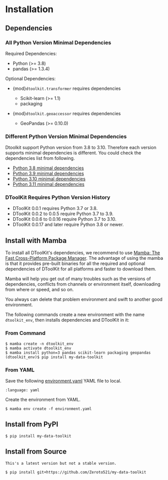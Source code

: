 # Installation

## Dependencies

### All Python Version Minimal Dependencies

Required Dependencies:

- Python (>= 3.8)
- pandas (>= 1.3.4)

Optional Dependencies:

- {mod}`dtoolkit.transformer` requires dependencies

  - Scikit-learn (>= 1.1)
  - packaging

- {mod}`dtoolkit.geoaccessor` requires dependencies

  - GeoPandas (>= 0.10.0)

### Different Python Version Minimal Dependencies

Dtoolkit support Python version from 3.8 to 3.10.
Therefore each version supports minimal dependencies is different.
You could check the dependencies list from following.

- [Python 3.8 minimal dependencies](https://github.com/Zeroto521/my-data-toolkit/blob/master/ci/env/38-minimal.yaml)
- [Python 3.9 minimal dependencies](https://github.com/Zeroto521/my-data-toolkit/blob/master/ci/env/39-minimal.yaml)
- [Python 3.10 minimal dependencies](https://github.com/Zeroto521/my-data-toolkit/blob/master/ci/env/310-minimal.yaml)
- [Python 3.11 minimal dependencies](https://github.com/Zeroto521/my-data-toolkit/blob/master/ci/env/311-minimal.yaml)

### DToolKit Requires Python Version History

- DToolKit 0.0.1 requires Python 3.7 or 3.8.
- DToolKit 0.0.2 to 0.0.5 require Python 3.7 to 3.9.
- DToolKit 0.0.6 to 0.0.16 require Python 3.7 to 3.10.
- DToolKit 0.0.17 and later require Python 3.8 or newer.

## Install with Mamba

To install all DToolKit's dependencies, we recommend to use [Mamba: The Fast Cross-Platform Package Manager](https://mamba.readthedocs.io/).
The advantage of using the mamba is that it provides pre-built binaries for all the
required and optional dependencies of DToolKit for all platforms and faster to download them.

Mamba will help you get out of many troubles such as the versions of dependencies,
conflicts from channels or environment itself, downloading from where or speed, and so on.

You always can delete that problem environment and swift to another good environment.

The following commands create a new environment with the name `dtoolkit_env`,
then installs dependencies and DToolKit in it:

### From Command

```console
$ mamba create -n dtoolkit_env
$ mamba activate dtoolkit_env
$ mamba install python=3 pandas scikit-learn packaging geopandas
(dtoolkit_env)$ pip install my-data-toolkit
```

### From YAML

Save the following [environment.yaml](../../../environment.yaml) YAML file to local.

```{literalinclude} ../../../environment.yaml
:language: yaml
```

Create the environment from YAML.

```console
$ mamba env create -f environment.yaml
```

## Install from PyPI

```console
$ pip install my-data-toolkit
```

## Install from Source

```{warning}
This's a latest version but not a stable version.
```

```console
$ pip install git+https://github.com/Zeroto521/my-data-toolkit
```
